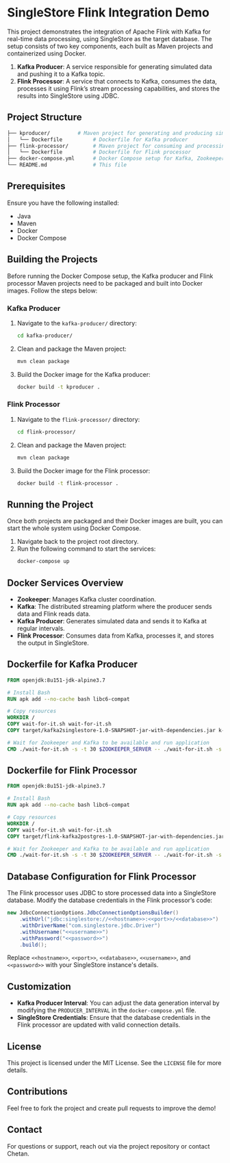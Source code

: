 # SingleStore Flink Integration Demo

This project demonstrates the integration of Apache Flink with Kafka for real-time data processing, using SingleStore as the target database. The setup consists of two key components, each built as Maven projects and containerized using Docker.

1. **Kafka Producer**: A service responsible for generating simulated data and pushing it to a Kafka topic.
2. **Flink Processor**: A service that connects to Kafka, consumes the data, processes it using Flink’s stream processing capabilities, and stores the results into SingleStore using JDBC.

## Project Structure

```bash
├── kproducer/         # Maven project for generating and producing simulation data to Kafka
│   └── Dockerfile          # Dockerfile for Kafka producer
├── flink-processor/        # Maven project for consuming and processing Kafka data using Flink
│   └── Dockerfile          # Dockerfile for Flink processor
├── docker-compose.yml      # Docker Compose setup for Kafka, Zookeeper, producer, and processor
└── README.md               # This file
```

## Prerequisites

Ensure you have the following installed:

- Java
- Maven
- Docker
- Docker Compose

## Building the Projects

Before running the Docker Compose setup, the Kafka producer and Flink processor Maven projects need to be packaged and built into Docker images. Follow the steps below:

### Kafka Producer

1. Navigate to the `kafka-producer/` directory:
   ```bash
   cd kafka-producer/
   ```
2. Clean and package the Maven project:
   ```bash
   mvn clean package
   ```
3. Build the Docker image for the Kafka producer:
   ```bash
   docker build -t kproducer .
   ```

### Flink Processor

1. Navigate to the `flink-processor/` directory:
   ```bash
   cd flink-processor/
   ```
2. Clean and package the Maven project:
   ```bash
   mvn clean package
   ```
3. Build the Docker image for the Flink processor:
   ```bash
   docker build -t flink-processor .
   ```

## Running the Project

Once both projects are packaged and their Docker images are built, you can start the whole system using Docker Compose.

1. Navigate back to the project root directory.
2. Run the following command to start the services:
   ```bash
   docker-compose up
   ```

## Docker Services Overview

- **Zookeeper**: Manages Kafka cluster coordination.
- **Kafka**: The distributed streaming platform where the producer sends data and Flink reads data.
- **Kafka Producer**: Generates simulated data and sends it to Kafka at regular intervals.
- **Flink Processor**: Consumes data from Kafka, processes it, and stores the output in SingleStore.

## Dockerfile for Kafka Producer

```dockerfile
FROM openjdk:8u151-jdk-alpine3.7

# Install Bash
RUN apk add --no-cache bash libc6-compat

# Copy resources
WORKDIR /
COPY wait-for-it.sh wait-for-it.sh
COPY target/kafka2singlestore-1.0-SNAPSHOT-jar-with-dependencies.jar k-producer.jar

# Wait for Zookeeper and Kafka to be available and run application
CMD ./wait-for-it.sh -s -t 30 $ZOOKEEPER_SERVER -- ./wait-for-it.sh -s -t 30 $KAFKA_SERVER -- java -Xmx512m -jar k-producer.jar
```

## Dockerfile for Flink Processor

```dockerfile
FROM openjdk:8u151-jdk-alpine3.7

# Install Bash
RUN apk add --no-cache bash libc6-compat

# Copy resources
WORKDIR /
COPY wait-for-it.sh wait-for-it.sh
COPY target/flink-kafka2postgres-1.0-SNAPSHOT-jar-with-dependencies.jar flink-processor.jar

# Wait for Zookeeper and Kafka to be available and run application
CMD ./wait-for-it.sh -s -t 30 $ZOOKEEPER_SERVER -- ./wait-for-it.sh -s -t 30 $KAFKA_SERVER -- java -Xmx512m -jar flink-processor.jar
```

## Database Configuration for Flink Processor

The Flink processor uses JDBC to store processed data into a SingleStore database. Modify the database credentials in the Flink processor’s code:

```java
new JdbcConnectionOptions.JdbcConnectionOptionsBuilder()
    .withUrl("jdbc:singlestore://<<hostname>>:<<port>>/<<database>>")
    .withDriverName("com.singlestore.jdbc.Driver")
    .withUsername("<<username>>")
    .withPassword("<<password>>")
    .build();
```

Replace `<<hostname>>`, `<<port>>`, `<<database>>`, `<<username>>`, and `<<password>>` with your SingleStore instance's details.

## Customization

- **Kafka Producer Interval**: You can adjust the data generation interval by modifying the `PRODUCER_INTERVAL` in the `docker-compose.yml` file.
- **SingleStore Credentials**: Ensure that the database credentials in the Flink processor are updated with valid connection details.

## License

This project is licensed under the MIT License. See the `LICENSE` file for more details.

## Contributions

Feel free to fork the project and create pull requests to improve the demo!

## Contact

For questions or support, reach out via the project repository or contact Chetan.
